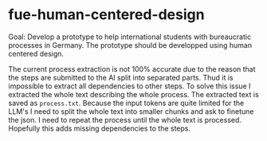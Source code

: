 # fue-human-centered-design
Goal: Develop a prototype to help international students with bureaucratic processes in Germany. The prototype should be developped using human centered design.


The current process extraction is not 100% accurate due to the reason that the steps are submitted to the AI split into separated parts. Thud it is impossible to extract all dependencies to other steps. To solve this issue I extracted the whole text describing the whole process.
The extracted text is saved as `process.txt`.
Because the input tokens are quite limited for the LLM's I need to split the whole text into smaller chunks and ask to finetune the json. I need to repeat the process until the whole text is processed.
Hopefully this adds missing dependencies to the steps.